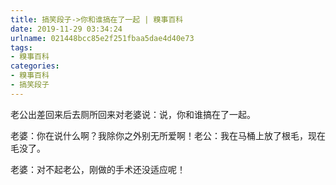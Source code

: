 ```yaml
---
title: 搞笑段子->你和谁搞在了一起 | 糗事百科
date: 2019-11-29 03:34:24
urlname: 021448bcc85e2f251fbaa5dae4d40e73
tags: 
- 糗事百科
categories:
- 糗事百科
- 搞笑段子
---
```

老公出差回来后去厕所回来对老婆说：说，你和谁搞在了一起。

老婆：你在说什么啊？我除你之外别无所爱啊！老公：我在马桶上放了根毛，现在毛没了。

老婆：对不起老公，刚做的手术还没适应呢！


